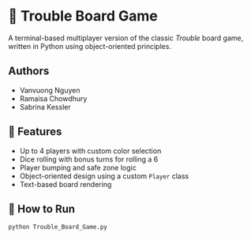 # 🎲 Trouble Board Game

A terminal-based multiplayer version of the classic *Trouble* board game, written in Python using object-oriented principles.

## Authors
- Vanvuong Nguyen  
- Ramaisa Chowdhury  
- Sabrina Kessler  

## 📌 Features
- Up to 4 players with custom color selection
- Dice rolling with bonus turns for rolling a 6
- Player bumping and safe zone logic
- Object-oriented design using a custom `Player` class
- Text-based board rendering

## 🚀 How to Run
```bash
python Trouble_Board_Game.py

